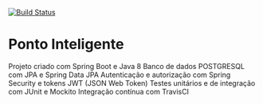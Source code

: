 [![Build Status](https://travis-ci.com/gugaperdigao/ponto-inteligente-api.svg?branch=master)](https://travis-ci.com/gugaperdigao/ponto-inteligente-api)

# Ponto Inteligente

Projeto criado com Spring Boot e Java 8
Banco de dados POSTGRESQL com JPA e Spring Data JPA
Autenticação e autorização com Spring Security e tokens JWT (JSON Web Token)
Testes unitários e de integração com JUnit e Mockito
Integração contínua com TravisCI
